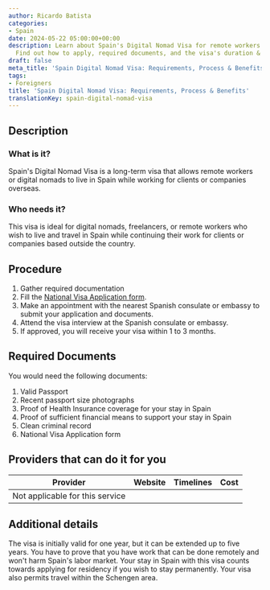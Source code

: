```yaml
---
author: Ricardo Batista
categories:
- Spain
date: 2024-05-22 05:00:00+00:00
description: Learn about Spain's Digital Nomad Visa for remote workers & freelancers.
  Find out how to apply, required documents, and the visa's duration & benefits.
draft: false
meta_title: 'Spain Digital Nomad Visa: Requirements, Process & Benefits'
tags:
- Foreigners
title: 'Spain Digital Nomad Visa: Requirements, Process & Benefits'
translationKey: spain-digital-nomad-visa
---
```



## Description

### What is it?

Spain's Digital Nomad Visa is a long-term visa that allows remote workers or digital nomads to live in Spain while working for clients or companies overseas.

### Who needs it?

This visa is ideal for digital nomads, freelancers, or remote workers who wish to live and travel in Spain while continuing their work for clients or companies based outside the country.

## Procedure

1. Gather required documentation
2. Fill the [National Visa Application form](http://www.exteriores.gob.es/Consulados/LOSANGELES/es/ServiciosConsulares/Documents/2VISAS/Forms/English/National%20Visa%20Application%20Form.pdf).
3. Make an appointment with the nearest Spanish consulate or embassy to submit your application and documents.
4. Attend the visa interview at the Spanish consulate or embassy.
5. If approved, you will receive your visa within 1 to 3 months.

## Required Documents

You would need the following documents:

1. Valid Passport
2. Recent passport size photographs
3. Proof of Health Insurance coverage for your stay in Spain
4. Proof of sufficient financial means to support your stay in Spain
5. Clean criminal record
6. National Visa Application form

## Providers that can do it for you

| Provider                        | Website | Timelines | Cost |
| ------------------------------- | ------- | :-------: | :--: |
| Not applicable for this service |         |           |      |

## Additional details

The visa is initially valid for one year, but it can be extended up to five years. You have to prove that you have work that can be done remotely and won't harm Spain's labor market. Your stay in Spain with this visa counts towards applying for residency if you wish to stay permanently. Your visa also permits travel within the Schengen area.
